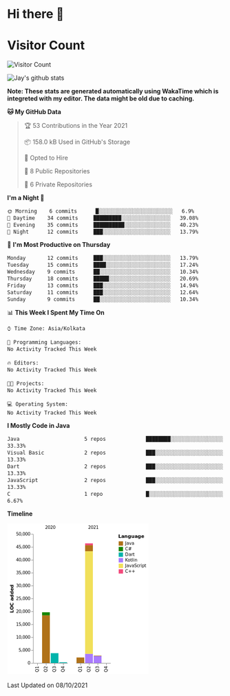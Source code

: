 # Hi there 👋 

# Visitor Count
![Visitor Count](https://profile-counter.glitch.me/jay-buddhdev/count.svg)

![Jay's github stats](https://github-readme-stats.vercel.app/api?username=jay-buddhdev&show_icons=true&theme=chartreuse-dark)

**Note: These stats are generated automatically using WakaTime which is integreted with my editor. The data might be old due to caching.**

<!--START_SECTION:waka-->
**🐱 My GitHub Data** 

> 🏆 53 Contributions in the Year 2021
 > 
> 📦 158.0 kB Used in GitHub's Storage 
 > 
> 💼 Opted to Hire
 > 
> 📜 8 Public Repositories 
 > 
> 🔑 6 Private Repositories  
 > 
**I'm a Night 🦉** 

```text
🌞 Morning    6 commits      █░░░░░░░░░░░░░░░░░░░░░░░░   6.9% 
🌆 Daytime    34 commits     █████████░░░░░░░░░░░░░░░░   39.08% 
🌃 Evening    35 commits     ██████████░░░░░░░░░░░░░░░   40.23% 
🌙 Night      12 commits     ███░░░░░░░░░░░░░░░░░░░░░░   13.79%

```
📅 **I'm Most Productive on Thursday** 

```text
Monday       12 commits     ███░░░░░░░░░░░░░░░░░░░░░░   13.79% 
Tuesday      15 commits     ████░░░░░░░░░░░░░░░░░░░░░   17.24% 
Wednesday    9 commits      ██░░░░░░░░░░░░░░░░░░░░░░░   10.34% 
Thursday     18 commits     █████░░░░░░░░░░░░░░░░░░░░   20.69% 
Friday       13 commits     ███░░░░░░░░░░░░░░░░░░░░░░   14.94% 
Saturday     11 commits     ███░░░░░░░░░░░░░░░░░░░░░░   12.64% 
Sunday       9 commits      ██░░░░░░░░░░░░░░░░░░░░░░░   10.34%

```


📊 **This Week I Spent My Time On** 

```text
⌚︎ Time Zone: Asia/Kolkata

💬 Programming Languages: 
No Activity Tracked This Week

🔥 Editors: 
No Activity Tracked This Week

🐱‍💻 Projects: 
No Activity Tracked This Week

💻 Operating System: 
No Activity Tracked This Week

```

**I Mostly Code in Java** 

```text
Java                     5 repos             ████████░░░░░░░░░░░░░░░░░   33.33% 
Visual Basic             2 repos             ███░░░░░░░░░░░░░░░░░░░░░░   13.33% 
Dart                     2 repos             ███░░░░░░░░░░░░░░░░░░░░░░   13.33% 
JavaScript               2 repos             ███░░░░░░░░░░░░░░░░░░░░░░   13.33% 
C                        1 repo              █░░░░░░░░░░░░░░░░░░░░░░░░   6.67%

```


**Timeline**

![Chart not found](https://raw.githubusercontent.com/jay-buddhdev/jay-buddhdev/master/charts/bar_graph.png) 


 Last Updated on 08/10/2021
<!--END_SECTION:waka-->


